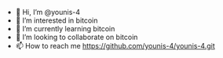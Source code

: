 - 👋 Hi, I’m @younis-4
- 👀 I’m interested in bitcoin
- 🌱 I’m currently learning bitcoin
- 💞️ I’m looking to collaborate on bitcoin
- 📫 How to reach me https://github.com/younis-4/younis-4.git

<!---
younis-4/younis-4 is a ✨ special ✨ repository because its `README.md` (this file) appears on your GitHub profile.
You can click the Preview link to take a look at your changes.
--->
